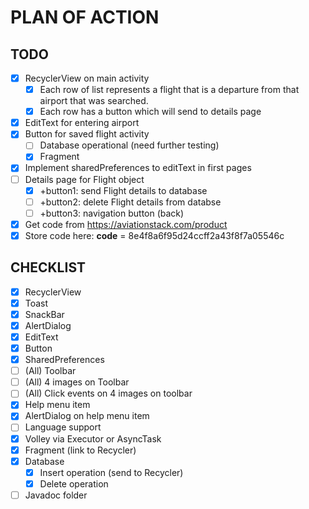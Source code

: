 
# PLAN OF ACTION

## TODO

- [x] RecyclerView on main activity
  - [x] Each row of list represents a flight that is a departure from that airport that was searched.
  - [x] Each row has a button which will send to details page
- [x] EditText for entering airport 
- [x] Button for saved flight activity
  - [ ] Database operational (need further testing)
  - [x] Fragment
- [x] Implement sharedPreferences to editText in first pages
- [ ] Details page for Flight object
   - [x] +button1: send Flight details to database
   - [ ] +button2: delete  Flight details from databse
   - [ ] +button3: navigation button (back)
- [x] Get code from https://aviationstack.com/product
- [x] Store code here: **code** = 8e4f8a6f95d24ccff2a43f8f7a05546c

## CHECKLIST

- [x] RecyclerView
- [x] Toast
- [x] SnackBar
- [x] AlertDialog
- [x] EditText
- [x] Button
- [x] SharedPreferences
- [ ] (All) Toolbar 
- [ ] (All) 4 images on Toolbar
- [ ] (All) Click events on 4 images on toolbar
- [x] Help menu item
- [x] AlertDialog on help menu item
- [ ] Language support
- [x] Volley via Executor or AsyncTask
- [x] Fragment (link to Recycler)
- [x] Database
    - [x] Insert operation (send to Recycler)
    - [x] Delete operation
- [ ] Javadoc folder